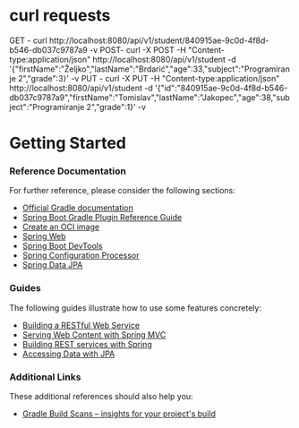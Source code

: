 # curl requests

GET - curl http://localhost:8080/api/v1/student/840915ae-9c0d-4f8d-b546-db037c9787a9 -v
POST- curl -X POST -H "Content-type:application/json" http://localhost:8080/api/v1/student -d '{"firstName":"Željko","lastName":"Brdarić","age":33,"subject":"Programiranje 2","grade":3}' -v
PUT - curl -X PUT -H "Content-type:application/json" http://localhost:8080/api/v1/student -d '{"id":"840915ae-9c0d-4f8d-b546-db037c9787a9","firstName":"Tomislav","lastName":"Jakopec","age":38,"subject":"Programiranje 2","grade":1}' -v

# Getting Started

### Reference Documentation
For further reference, please consider the following sections:

* [Official Gradle documentation](https://docs.gradle.org)
* [Spring Boot Gradle Plugin Reference Guide](https://docs.spring.io/spring-boot/docs/2.6.7/gradle-plugin/reference/html/)
* [Create an OCI image](https://docs.spring.io/spring-boot/docs/2.6.7/gradle-plugin/reference/html/#build-image)
* [Spring Web](https://docs.spring.io/spring-boot/docs/2.6.7/reference/htmlsingle/#boot-features-developing-web-applications)
* [Spring Boot DevTools](https://docs.spring.io/spring-boot/docs/2.6.7/reference/htmlsingle/#using-boot-devtools)
* [Spring Configuration Processor](https://docs.spring.io/spring-boot/docs/2.6.7/reference/htmlsingle/#configuration-metadata-annotation-processor)
* [Spring Data JPA](https://docs.spring.io/spring-boot/docs/2.6.7/reference/htmlsingle/#boot-features-jpa-and-spring-data)

### Guides
The following guides illustrate how to use some features concretely:

* [Building a RESTful Web Service](https://spring.io/guides/gs/rest-service/)
* [Serving Web Content with Spring MVC](https://spring.io/guides/gs/serving-web-content/)
* [Building REST services with Spring](https://spring.io/guides/tutorials/bookmarks/)
* [Accessing Data with JPA](https://spring.io/guides/gs/accessing-data-jpa/)

### Additional Links
These additional references should also help you:

* [Gradle Build Scans – insights for your project's build](https://scans.gradle.com#gradle)

